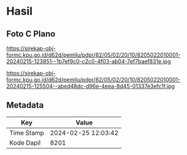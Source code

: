 # Hasil

## Foto C Plano

https://sirekap-obj-formc.kpu.go.id/d62d/pemilu/pdpr/82/05/02/20/10/8205022010001-20240215-123851--1b7ef9c0-c2c0-4f03-ab04-7ef7baef831e.jpg

https://sirekap-obj-formc.kpu.go.id/d62d/pemilu/pdpr/82/05/02/20/10/8205022010001-20240215-125504--abed48dc-d96e-4eea-8d45-01337e3efc1f.jpg


## Metadata

| Key        | Value               |
| ---------- | ------------------- |
| Time Stamp | 2024-02-25 12:03:42 |
| Kode Dapil | 8201                |



